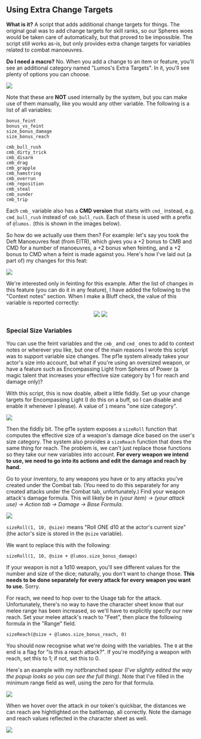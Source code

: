 ## Using Extra Change Targets
**What is it?** A script that adds additional change targets for things. The original goal was to add change targets for skill ranks, so our Spheres woes would be taken care of automatically, but that proved to be impossible. The script still works as-is, but only provides extra change targets for variables related to combat manoeuvres.

**Do I need a macro?** No. When you add a change to an item or feature, you'll see an additional category named "Lumos's Extra Targets". In it, you'll see plenty of options you can choose.

![](img/ect_0.jpg)


Note that these are **NOT** used internally by the system, but you can make use of them manually, like you would any other variable. The following is a list of all variables: 

```
bonus_feint
bonus_vs_feint
size_bonus_damage
size_bonus_reach

cmb_bull_rush
cmb_dirty_trick
cmb_disarm
cmb_drag
cmb_grapple
cmb_hamstring
cmb_overrun
cmb_reposition
cmb_steal
cmb_sunder
cmb_trip
```

Each `cmb_` variable also has a **CMD version** that starts with `cmd_` instead, e.g. `cmd_bull_rush` instead of `cmb_bull_rush`. Each of these is used with a prefix of `@lumos.` (this is shown in the images below).

So how do we actually use them then? For example: let's say you took the Deft Manoeuvres feat (from EITR), which gives you a +2 bonus to CMB and CMD for a number of manoeuvres, a +2 bonus when feinting, and a +2 bonus to CMD when a feint is made against you. Here's how I've laid out (a part of) my changes for this feat:

![](img/ect_1.png)


We're interested only in feinting for this example. After the list of changes in this feature (you can do it in any feature), I have added the following to the "Context notes" section. When I make a Bluff check, the value of this variable is reported correctly:

<p align="middle">
  <img src="img/ect_2.png" />
  <img src="img/ect_3.png" />
</p>

### Special Size Variables
You can use the feint variables and the `cmb_` and `cmd_` ones to add to context notes or wherever you like, but one of the main reasons I wrote this script was to support variable size changes. The pf1e system already takes your actor's size into account, but what if you're using an oversized weapon, or have a feature such as Encompassing Light from Spheres of Power (a magic talent that increases your effective size category by 1 for reach and damage only)?

With this script, this is now doable, albeit a little fiddly. Set up your change targets for Encompassing Light (I do this on a buff, so I can disable and enable it whenever I please). A value of `1` means "one size category".

![](img/ect_4.jpg)

Then the fiddly bit. The pf1e system exposes a `sizeRoll` function that computes the effective size of a weapon's damage dice based on the user's size category. The system also provides a `sizeReach` function that does the same thing for reach. The problem is, we can't just replace those functions so they take our new variables into account. **For every weapon we intend to use, we need to go into its actions and edit the damage and reach by hand.**

Go to your inventory, to any weapons you have or to any attacks you've created under the Combat tab. (You need to do this separately for any created attacks under the Combat tab, unfortunately.) Find your weapon attack's damage formula. This will likely be in _(your item) -> (your attack use) -> Action tab -> Damage -> Base Formula_.

![](img/ect_5.jpg)

`sizeRoll(1, 10, @size)` means "Roll ONE d10 at the actor's current size" (the actor's size is stored in the `@size` variable).

We want to replace this with the following:

```
sizeRoll(1, 10, @size + @lumos.size_bonus_damage)
```

If your weapon is not a 1d10 weapon, you'll see different values for the number and size of the dice; naturally, you don't want to change those. **This needs to be done separately for every attack for every weapon you want to use.** Sorry.


For reach, we need to hop over to the Usage tab for the attack. Unfortunately, there's no way to have the character sheet know that our melee range has been increased, so we'll have to explicitly specify our new reach. Set your melee attack's reach to "Feet", then place the following formula in the "Range" field.

```
sizeReach(@size + @lumos.size_bonus_reach, 0)
```

You should now recognise what we're doing with the variables. The `0` at the end is a flag for "is this a reach attack?". If you're modifying a weapon with reach, set this to 1; if not, set this to 0.

Here's an example with my not!branched spear _(I've slightly edited the way the popup looks so you can see the full thing)_. Note that I've filled in the minimum range field as well, using the zero for that formula.

![](img/ect_6.jpg)

When we hover over the attack in our token's quickbar, the distances we can reach are hightlighted on the battlemap, all correctly. Note the damage and reach values reflected in the character sheet as well.

![](img/ect_7.jpg)